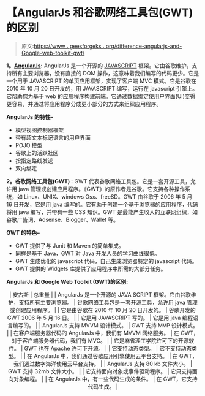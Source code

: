 # 【AngularJs 和谷歌网络工具包(GWT)的区别

> 原文:[https://www . geesforgeks . org/difference-angularjs-and-Google-web-toolkit-gwt/](https://www.geeksforgeeks.org/difference-between-angularjs-and-google-web-toolkit-gwt/)

**1。[AngularJs](https://www.geeksforgeeks.org/introduction-to-angularjs/):**
AngularJs 是一个开源的 [JAVASCRIPT](https://www.geeksforgeeks.org/introduction-to-javascript/) 框架。它由谷歌维护，支持所有主要浏览器，没有直接的 DOM 操作，这意味着我们编写的代码更少。它是一个用于 JAVASCRIPT 的单页应用框架，实现了客户端 MVC 模式。它是谷歌在 2010 年 10 月 20 日开发的，用 JAVASCRIPT 编写，运行在 javascript 引擎上。它帮助您为基于 web 的应用程序构建前端。它通过数据绑定使用户界面(UI)变得更容易，并通过将应用程序分成更小部分的方式来组织应用程序。

**AngularJs 的特性–**

*   模型视图控制器框架
*   带有超文本标记语言的用户界面
*   POJO 模型
*   谷歌上的活跃社区
*   按指定路线发送
*   双向绑定

**2。谷歌网络工具包(GWT) :**
GWT 代表谷歌网络工具包。它是一套开源工具，允许用 java 管理或创建应用程序。《GWT》的原作者是谷歌。它支持各种操作系统，如 Linux、UNIX、windows Osx、freeSD。GWT 由谷歌于 2006 年 5 月 16 日开发，它是用 java 编写的。它有助于创建一个基于浏览器的应用程序，代码将用 java 编写，并带有一些 CSS 知识。GWT 是最能产生收入的互联网组织，如谷歌广告词、Adsense、Blogger、Wallet 等。

**GWT 的特色–**

*   GWT 提供了与 Junit 和 Maven 的简单集成。
*   同样是基于 Java，GWT 对 Java 开发人员的学习曲线很低。
*   GWT 生成优化的 javascript 代码，自己生成浏览器特定的 javascript 代码。
*   GWT 提供的 Widgets 库提供了应用程序中所需的大部分任务。

**AngularJs 和 Google Web Toolkit (GWT)的区别:**

<center>

| 安古斯 | 总重量 |
| AngularJs 是一个开源的 JAVA SCRIPT 框架。它由谷歌维护，支持所有主要浏览器。 | 谷歌网络工具包是一套开源工具，允许用 java 管理或创建应用程序。 |
| 它是由谷歌在 2010 年 10 月 20 日开发的。 | 谷歌开发的 GWT 2006 年 5 月 16 日。 |
| 它是用 JAVASCRIPT 写的。 | 它是用 java 编程语言编写的。 |
| AngularJs 支持 MVVM 设计模式。 | GWT 支持 MVP 设计模式。 |
| 在客户端服务器代码的 AngularJs 中，我们有 MVVM 网络服务。 | 在 GWT，对于客户端服务器代码，我们有 MVC。 |
| 它是麻省理工学院许可下的开源软件。 | GWT 也在 Apache 许可下开源。 |
| 它支持动态类型。 | 它不支持动态类型。 |
| 在 AngularJs 中，我们通过谷歌应用引擎使用云平台支持。 | 在 GWT，我们通过数字海洋使用云平台支持。 |
| AngularJs 支持 80 kb 文件大小。 | GWT 支持 32mb 文件大小。 |
| 它支持面向对象或事件驱动程序。 | 它只支持面向对象编程。 |
| 在 AngularJs 中，有一些代码生成的条件。 | 在 GWT，它支持代码生成。 |

</center>